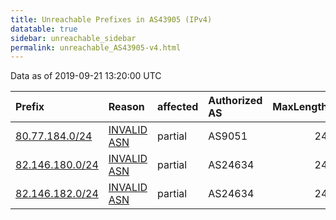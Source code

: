 ```yaml
---
title: Unreachable Prefixes in AS43905 (IPv4)
datatable: true
sidebar: unreachable_sidebar
permalink: unreachable_AS43905-v4.html
---
```


Data as of 2019-09-21 13:20:00 UTC


<div class="datatable-begin"></div>

| Prefix                                                   | Reason                                                                                                 | affected   | Authorized AS   |   MaxLength | Anchor                                         |   unreachable /24s |
|:---------------------------------------------------------|:-------------------------------------------------------------------------------------------------------|:-----------|:----------------|------------:|:-----------------------------------------------|-------------------:|
| [80.77.184.0/24](https://stat.ripe.net/80.77.184.0/24)   | [INVALID ASN](https://rpki-validator.ripe.net/announcement-preview?asn=AS43905&prefix=80.77.184.0/24)  | partial    | AS9051          |          24 | [RIPE](unreachable_RIPE_NCC_RPKI_Root-v4.html) |                  1 |
| [82.146.180.0/24](https://stat.ripe.net/82.146.180.0/24) | [INVALID ASN](https://rpki-validator.ripe.net/announcement-preview?asn=AS43905&prefix=82.146.180.0/24) | partial    | AS24634         |          24 | [RIPE](unreachable_RIPE_NCC_RPKI_Root-v4.html) |                  1 |
| [82.146.182.0/24](https://stat.ripe.net/82.146.182.0/24) | [INVALID ASN](https://rpki-validator.ripe.net/announcement-preview?asn=AS43905&prefix=82.146.182.0/24) | partial    | AS24634         |          24 | [RIPE](unreachable_RIPE_NCC_RPKI_Root-v4.html) |                  1 |

<div class="datatable-end"></div>